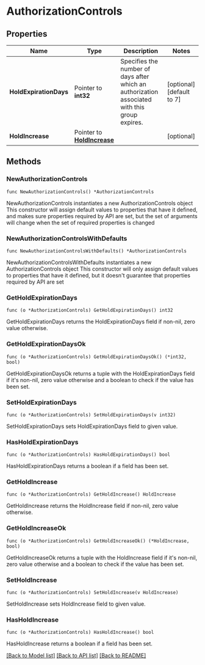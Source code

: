 # AuthorizationControls

## Properties

Name | Type | Description | Notes
------------ | ------------- | ------------- | -------------
**HoldExpirationDays** | Pointer to **int32** | Specifies the number of days after which an authorization associated with this group expires. | [optional] [default to 7]
**HoldIncrease** | Pointer to [**HoldIncrease**](HoldIncrease.md) |  | [optional] 

## Methods

### NewAuthorizationControls

`func NewAuthorizationControls() *AuthorizationControls`

NewAuthorizationControls instantiates a new AuthorizationControls object
This constructor will assign default values to properties that have it defined,
and makes sure properties required by API are set, but the set of arguments
will change when the set of required properties is changed

### NewAuthorizationControlsWithDefaults

`func NewAuthorizationControlsWithDefaults() *AuthorizationControls`

NewAuthorizationControlsWithDefaults instantiates a new AuthorizationControls object
This constructor will only assign default values to properties that have it defined,
but it doesn't guarantee that properties required by API are set

### GetHoldExpirationDays

`func (o *AuthorizationControls) GetHoldExpirationDays() int32`

GetHoldExpirationDays returns the HoldExpirationDays field if non-nil, zero value otherwise.

### GetHoldExpirationDaysOk

`func (o *AuthorizationControls) GetHoldExpirationDaysOk() (*int32, bool)`

GetHoldExpirationDaysOk returns a tuple with the HoldExpirationDays field if it's non-nil, zero value otherwise
and a boolean to check if the value has been set.

### SetHoldExpirationDays

`func (o *AuthorizationControls) SetHoldExpirationDays(v int32)`

SetHoldExpirationDays sets HoldExpirationDays field to given value.

### HasHoldExpirationDays

`func (o *AuthorizationControls) HasHoldExpirationDays() bool`

HasHoldExpirationDays returns a boolean if a field has been set.

### GetHoldIncrease

`func (o *AuthorizationControls) GetHoldIncrease() HoldIncrease`

GetHoldIncrease returns the HoldIncrease field if non-nil, zero value otherwise.

### GetHoldIncreaseOk

`func (o *AuthorizationControls) GetHoldIncreaseOk() (*HoldIncrease, bool)`

GetHoldIncreaseOk returns a tuple with the HoldIncrease field if it's non-nil, zero value otherwise
and a boolean to check if the value has been set.

### SetHoldIncrease

`func (o *AuthorizationControls) SetHoldIncrease(v HoldIncrease)`

SetHoldIncrease sets HoldIncrease field to given value.

### HasHoldIncrease

`func (o *AuthorizationControls) HasHoldIncrease() bool`

HasHoldIncrease returns a boolean if a field has been set.


[[Back to Model list]](../README.md#documentation-for-models) [[Back to API list]](../README.md#documentation-for-api-endpoints) [[Back to README]](../README.md)


